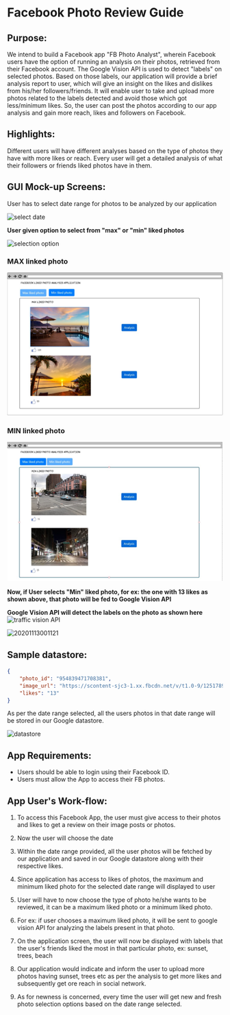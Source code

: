 # Facebook Photo Review Guide

## Purpose:

We intend to build a Facebook app "FB Photo Analyst", wherein Facebook users have the option of running an analysis on their photos, retrieved from their Facebook account. The Google Vision API is used to detect "labels" on selected photos. Based on those labels, our application will provide a brief analysis report to user, which will give an insight on the likes and dislikes from his/her followers/friends. It will enable user to take and upload more photos related to the labels detected and avoid those which got less/minimum likes. So, the user can post the photos according to our app analysis and gain more reach, likes and followers on Facebook.

## Highlights:

Different users will have different analyses based on the type of photos they have with more likes or reach. Every user will get a detailed analysis of what their followers or friends liked photos have in them.
 
## GUI Mock-up Screens:

User has to select date range for photos to be analyzed by our application

![select date](https://user-images.githubusercontent.com/50223742/99532919-ea05aa00-2959-11eb-89bc-3dfb76d8372a.jpg)

**User given option to select from "max" or "min" liked photos**

![selection option](https://user-images.githubusercontent.com/50223742/99530690-7f9f3a80-2956-11eb-85cb-87a7b9ac8f63.jpg)

### MAX linked photo
![](https://raw.githubusercontent.com/dievlone/picBed/master/20201113001121.jpg)

### MIN linked photo
![](https://raw.githubusercontent.com/dievlone/picBed/master/20201113001120.jpg)

**Now, if User selects "Min" liked photo, for ex: the one with 13 likes as shown above, that photo will be fed to Google Vision API**

**Google Vision API will detect the labels on the photo as shown here**
![traffic vision API](https://user-images.githubusercontent.com/50223742/99531285-5af79280-2957-11eb-8edc-ecb1150e1f55.png)


![20201113001121](https://user-images.githubusercontent.com/50223742/99535636-060b4a80-295e-11eb-976f-c117d672bb5e.jpg)

## Sample datastore:
```json
{
	"photo_id": "954839471708381",
	"image_url": "https://scontent-sjc3-1.xx.fbcdn.net/v/t1.0-9/125178955_954839471708381_1839396585296945290_n.jpg?_nc_cat=101&ccb=2&_nc_sid=8bfeb9&_nc_ohc=v6fdrkNpNRsAX9CJ0tY&_nc_ht=scontent-sjc3-1.xx&oh=dc8b43b9b09dfb3d2c46224af806fb01&oe=5FD94382",
	"likes": "13"
}
```

As per the date range selected, all the users photos in that date range will be stored in our Google datastore.

![datastore](https://user-images.githubusercontent.com/50223742/99534667-a06a8e80-295c-11eb-93ee-af73d740445f.png)

## App Requirements:

* Users should be able to login using their Facebook ID.
* Users must allow the App to access their FB photos.

## App User's Work-flow:

1. To access this Facebook App, the user must give access to their photos and likes to get a review on their image posts or photos.

2. Now the user will choose the date 

3. Within the date range provided, all the user photos will be fetched by our application and saved in our Google datastore along with their respective likes.

4. Since application has access to likes of photos, the maximum and minimum liked photo for the selected date range will displayed to user 

 
5. User will have to now choose the type of photo he/she wants to be reviewed, it can be a maximum liked photo or a minimum liked 
    photo.   

6. For ex: if user chooses a maximum liked photo, it will be sent to google vision API for analyzing the labels present in that photo.

7. On the application screen, the user will now be displayed with labels that the user's friends liked the most in that particular photo, ex: sunset, trees, beach

8. Our application would indicate and inform the user to upload more photos having sunset, trees etc as per the analysis to get more likes and subsequently get ore reach in social network.

9. As for newness is concerned, every time the user will get new and fresh photo selection options based on the date range selected.

